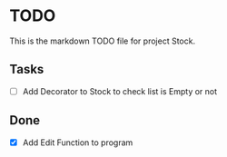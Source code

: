 # TODO

This is the markdown TODO file for project Stock.

## Tasks
- [ ] Add Decorator to Stock to check list is Empty or not

## Done
- [x] Add Edit Function to program